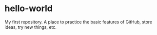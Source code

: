 # hello-world
My first repository. A place to practice the basic features of GitHub, store ideas, try new things, etc.
